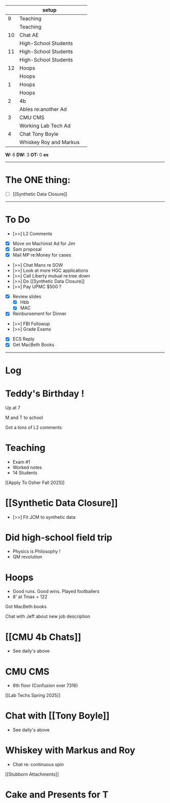 
|     | setup                  |     |
| --- | ---------------------- | --- |
| 9   | Teaching               |     |
|     | Teaching               |     |
| 10  | Chat AE                |     |
|     | High-School Students   |     |
| 11  | High-School Students   |     |
|     | High-School Students   |     |
| 12  | Hoops                  |     |
|     | Hoops                  |     |
| 1   | Hoops                  |     |
|     | Hoops                  |     |
| 2   | 4b                     |     |
|     | Ables re:another Ad    |     |
| 3   | CMU CMS                |     |
|     | Working Lab Tech Ad    |     |
| 4   | Chat Tony Boyle        |     |
|     | Whiskey Roy and Markus |     |

**W:** 6 
**DW:** 3
**OT:** 0
**ex** 

---
# The ONE thing: 
- [ ] [[Synthetic Data Closure]]

---
# To Do

- [>>] L2 Comments 
- [x] Move on Machinist Ad for Jim
- [x]  Sam proposal
- [x]  Mail MP re:Money for cases
- [>>] Chat Mans re SOW
- [>>] Look at more HGC applications
- [>>] Call Liberty mutual re:tree down
- [>>] Do  [[Synthetic Data Closure]]
- [>>]  Pay UPMC $500 ? 
- [x]  Review slides
	- [x] Hbb
	- [x] MAC
- [x] Reinbursement for Dinner
- [>>] FBI Followup
- [>>] Grade Exams
- [x] ECS Reply
- [x] Get MacBeth Books

---

# Log

# Teddy's Birthday !

Up at 7

M and T to school

Got a tons of L2 comments

# Teaching 
- Exam #1 
- Worked notes
- 14 Students


[[Apply To Osher Fall 2025]]


# [[Synthetic Data Closure]]
- [>>] Fit JCM to synthetic data


# Did high-school field trip
- Physics is Philosophy !
- QM revolution

# Hoops
- Good runs. Good wins. Played footballers
- 8' at Tmax = 122

Got MacBeth books

Chat with Jeff about new job description

# [[CMU 4b Chats]]
- See daily's above

# CMU CMS
- 6th floor (Confusion over 7316)

[[Lab Techs Spring 2025]]

# Chat with [[Tony Boyle]]
- See daily's above

# Whiskey with Markus and Roy
- Chat re: continuous spin

[[Stubborn Attachments]]

# Cake and Presents for T
